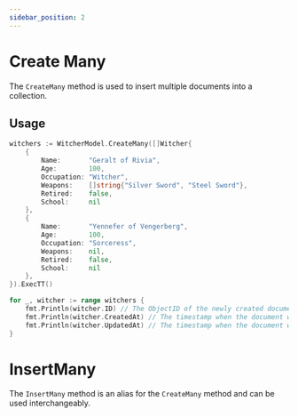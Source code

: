 ```yaml
---
sidebar_position: 2
---
```


# Create Many

The `CreateMany` method is used to insert multiple documents into a collection.

## Usage

```go
witchers := WitcherModel.CreateMany([]Witcher{
	{
		Name:       "Geralt of Rivia",
		Age:        100,
		Occupation: "Witcher",
		Weapons:    []string{"Silver Sword", "Steel Sword"},
		Retired:    false,
		School:     nil
	},
	{
		Name:       "Yennefer of Vengerberg",
		Age:        100,
		Occupation: "Sorceress",
		Weapons:    nil,
		Retired:    false,
		School:     nil
	},
}).ExecTT()

for _, witcher := range witchers {
	fmt.Println(witcher.ID) // The ObjectID of the newly created document
	fmt.Println(witcher.CreatedAt) // The timestamp when the document was created
	fmt.Println(witcher.UpdatedAt) // The timestamp when the document was last updated
}
```

# InsertMany

The `InsertMany` method is an alias for the `CreateMany` method and can be used interchangeably.
